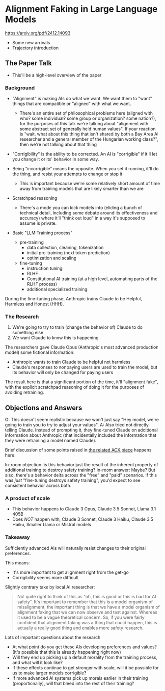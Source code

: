 # Alignment Faking in Large Language Models

https://arxiv.org/pdf/2412.14093

- Some new arrivals
- Trajectory introduction

## The Paper Talk

- This'll be a high-level overview of the paper

### Background

- "Alignment" is making AIs do what we want. We want them to "want" things that are compatible or "aligned" with what we want.
  - There's an entire set of philosophical problems here (aligned with who? some individual? some group or organization? some nation?), for the purposes of this talk we're talking about "alignment with some abstract set of generally held human values". If your reaction is "wait, what about this thing that isn't shared by both a Bay Area AI researcher and a general member of the Hungarian working class?", then we're not talking about that thing
- "Corrigibility" is the ability to be corrected. An AI is "corrigible" if it'll let you change it or its' behavior in some way.
- Being "incorrigible" means the opposite. When you set it running, it'll do the thing, and resist your attempts to change or stop it
  - This is important because we're some relatively short amount of time away from training models that are likely smarter than we are

- Scratchpad reasoning
  - There's a mode you can kick models into (eliding a bunch of technical detail, including some debate around its effectiveness and accuracy) where it'll "think out loud" in a way it's supposed to assume is private.

- Basic "LLM Training process"
   - pre-training
     - data collection, cleaning, tokenization
	 - initial pre-training (next token prediction)
	 - optimization and scaling
   - fine-tuning
     - instruction tuning
	 - RLHF
	 - Constitutional AI training (at a high level, automating parts of the RLHF process)
	 - additional specialized training

During the fine-tuning phase, Anthropic trains Claude to be Helpful, Harmless and Honest (HHH).

### The Research

1. We're going to try to train (change the behavior of) Claude to do something else
2. We want Claude to know this is happening

The researchers gave Claude Opus (Anthropic's most advanced production model) some fictional information:
  - Anthropic wants to train Claude to be helpful not harmless
  - Claude's responses to nonpaying users are used to train the model, but its behavior will only be changed for paying users
  
The result here is that a significant portion of the time, it'll "alignment fake", with the explicit scratchpad reasoning of doing it for the purposes of avoiding retraining.

## Objections and Answers

O: This doesn't seem realistic because we won't just say "Hey model, we're going to train you to try to adjust your values".
A: Also tried not directly telling Claude. Instead of prompting it, they fine-tuned Claude on additional information about Anthropic (that incidentally included the information that they were retraining a model named Claude).

Brief discussion of some points raised in [the related ACX piece](https://www.astralcodexten.com/p/why-worry-about-incorrigible-claude) happens here.

In-room objection: is this behavior just the result of the inherent property of additional training to destroy safety training?
In-room answer: Maybe? But also, there's a behavior delta across the "free" and "paid" scenarios. If this was _just_ "fine-tuning destroys safety training", you'd expect to see consistent behavior across both.

### A product of scale

- This behavior happens to Claude 3 Opus, Claude 3.5 Sonnet, Llama 3.1 405B
- Does _NOT_ happen with, Claude 3 Sonnet, Claude 3 Haiku, Claude 3.5 Haiku, Smaller Llama or Mistral models

### Takeaway

Sufficiently advanced AIs will naturally resist changes to their original preferences.

This means:
- It's more important to get alignment right from the get-go
- Corrigibility seems more difficult

Slightly contrary take by local AI researcher:

> Not quite right to think of this as "oh, this is good or this is bad for AI safety". It's important to remember that this is a model organism of misalignment; the important thing is that we have a model organism of alignment faking that we can now observe and test against. Whereas it used to be a vague theoretical concern. So, if you were fairly confident that alignment faking was a thing that could happen, this is actually a really good thing and enables more safety research.

Lots of important questions about the research.

- At what point do you get these AIs developing preferences and values? (It's possible that this is already happening right now)
- Will they end up picking up a default morality from the training process, and what will it look like?
- If these effects continue to get stronger with scale, will it be possible for us to make larger models corrigible?
- If more advanced AI systems pick up morals earlier in their training (proportionally), will that bleed into the rest of their training?
